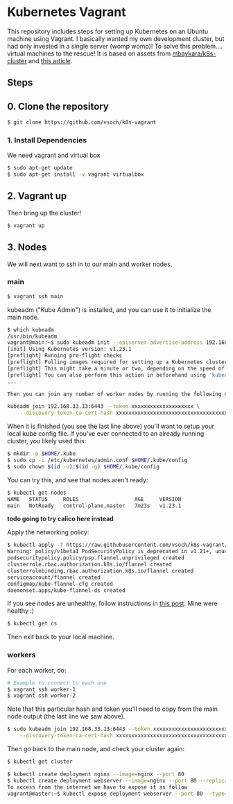# Kubernetes Vagrant

This repository includes steps for setting up Kubernetes on an Ubuntu machine using Vagrant.
I basically wanted my own development cluster, but had only invested in a single server (womp womp)!
To solve this problem.... virtual machines to the rescue! It is based on assets from [mbaykara/k8s-cluster](https://github.com/mbaykara/k8s-cluster) and [this article](https://medium.com/swlh/setup-own-kubernetes-cluster-via-virtualbox-99a82605bfcc).

## Steps

## 0. Clone the repository

```bash
$ git clone https://github.com/vsoch/k8s-vagrant
```

### 1. Install Dependencies

We need vagrant and virtual box
```bash
$ sudo apt-get update
$ sudo apt-get install -v vagrant virtualbox
```

## 2. Vagrant up

Then bring up the cluster!

```bash
$ vagrant up
```

## 3. Nodes

We will next want to ssh in to our main and worker nodes.

### main

```bash
$ vagrant ssh main
```
kubeadm ("Kube Admin") is installed, and you can use it to initialize the main node.

```bash
$ which kubeadm
/usr/bin/kubeadm
vagrant@main:~$ sudo kubeadm init --apiserver-advertise-address 192.168.33.13 --pod-network-cidr=10.244.0.0/16
[init] Using Kubernetes version: v1.23.1
[preflight] Running pre-flight checks
[preflight] Pulling images required for setting up a Kubernetes cluster
[preflight] This might take a minute or two, depending on the speed of your internet connection
[preflight] You can also perform this action in beforehand using 'kubeadm config images pull'
...

Then you can join any number of worker nodes by running the following on each as root:

kubeadm join 192.168.33.13:6443 --token xxxxxxxxxxxxxxxxxxxx \
	--discovery-token-ca-cert-hash xxxxxxxxxxxxxxxxxxxxxxxxxxxxxxxxxxxxxxxxxxxxxxx
```

When it is finished (you see the last line above) you'll want to setup your local kube config file.
If you've ever connected to an already running cluster, you likely used this:

```bash
$ mkdir -p $HOME/.kube
$ sudo cp -i /etc/kubernetes/admin.conf $HOME/.kube/config
$ sudo chown $(id -u):$(id -g) $HOME/.kube/config
```
You can try this, and see that nodes aren't ready:

```bash
$ kubectl get nodes
NAME   STATUS     ROLES                  AGE     VERSION
main   NotReady   control-plane,master   7m23s   v1.23.1
```

**todo going to try calico here instead**

Apply the networking policy:

```bash
$ kubectl apply -f https://raw.githubusercontent.com/vsoch/k8s-vagrant/main/k8s/network/kube-flannel.yml
Warning: policy/v1beta1 PodSecurityPolicy is deprecated in v1.21+, unavailable in v1.25+
podsecuritypolicy.policy/psp.flannel.unprivileged created
clusterrole.rbac.authorization.k8s.io/flannel created
clusterrolebinding.rbac.authorization.k8s.io/flannel created
serviceaccount/flannel created
configmap/kube-flannel-cfg created
daemonset.apps/kube-flannel-ds created
```
If you see nodes are unhealthy, follow instructions in [this post](https://medium.com/swlh/setup-own-kubernetes-cluster-via-virtualbox-99a82605bfcc). Mine were healthy :)

```bash
$ kubectl get cs
```

Then exit back to your local machine.

### workers

For each worker, do:

```bash
# Example to connect to each one
$ vagrant ssh worker-1
$ vagrant ssh worker-2
```

Note that this particular hash and token you'll need to copy from the main node output (the last line we saw above).
```bash
$ sudo kubeadm join 192.168.33.13:6443 --token xxxxxxxxxxxxxxxxxxxxxxxxxxx \
    --discovery-token-ca-cert-hash xxxxxxxxxxxxxxxxxxxxxxxxxxxxxxxxxxxxxxxxxxxxxxxxxxxxxxxxx
```

Then go back to the main node, and check your cluster again:

```bash
$ kubectl get cluster
```

```bash
$ kubectl create deployment nginx --image=nginx --port 80
$ kubectl create deployment webserver --image=nginx --port 80 --replicas=5
To access from the internet we have to expose it as follow
vagrant@master:~$ kubectl expose deployment webserver --port 80 --type=NodePort
```
